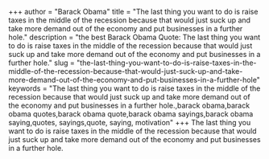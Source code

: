 +++
author = "Barack Obama"
title = "The last thing you want to do is raise taxes in the middle of the recession because that would just suck up and take more demand out of the economy and put businesses in a further hole."
description = "the best Barack Obama Quote: The last thing you want to do is raise taxes in the middle of the recession because that would just suck up and take more demand out of the economy and put businesses in a further hole."
slug = "the-last-thing-you-want-to-do-is-raise-taxes-in-the-middle-of-the-recession-because-that-would-just-suck-up-and-take-more-demand-out-of-the-economy-and-put-businesses-in-a-further-hole"
keywords = "The last thing you want to do is raise taxes in the middle of the recession because that would just suck up and take more demand out of the economy and put businesses in a further hole.,barack obama,barack obama quotes,barack obama quote,barack obama sayings,barack obama saying,quotes, sayings,quote, saying, motivation"
+++
The last thing you want to do is raise taxes in the middle of the recession because that would just suck up and take more demand out of the economy and put businesses in a further hole.
